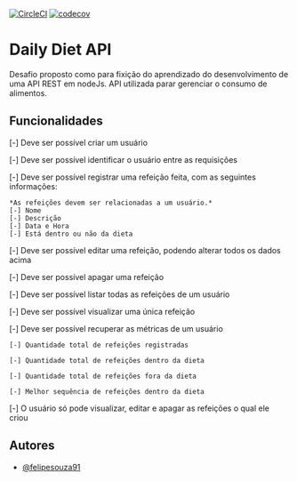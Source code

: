 [![CircleCI](https://dl.circleci.com/status-badge/img/gh/felipesouza91/daily-diet-api/tree/main.svg?style=svg)](https://dl.circleci.com/status-badge/redirect/gh/felipesouza91/daily-diet-api/tree/main) [![codecov](https://codecov.io/gh/felipesouza91/daily-diet-api/graph/badge.svg?token=8XN038L56D)](https://codecov.io/gh/felipesouza91/daily-diet-api)

# Daily Diet API

Desafio proposto como para fixição do aprendizado do desenvolvimento de uma API REST em nodeJs. API utilizada parar gerenciar o consumo de alimentos.

## Funcionalidades

[-] Deve ser possível criar um usuário

[-] Deve ser possível identificar o usuário entre as requisições

[-] Deve ser possível registrar uma refeição feita, com as seguintes informações:

    *As refeições devem ser relacionadas a um usuário.*
    [-] Nome
    [-] Descrição
    [-] Data e Hora
    [-] Está dentro ou não da dieta
    
[-] Deve ser possível editar uma refeição, podendo alterar todos os dados acima

[-] Deve ser possível apagar uma refeição

[-] Deve ser possível listar todas as refeições de um usuário

[-] Deve ser possível visualizar uma única refeição

[-] Deve ser possível recuperar as métricas de um usuário

    [-] Quantidade total de refeições registradas

    [-] Quantidade total de refeições dentro da dieta

    [-] Quantidade total de refeições fora da dieta

    [-] Melhor sequência de refeições dentro da dieta

[-] O usuário só pode visualizar, editar e apagar as refeições o qual ele criou



## Autores

- [@felipesouza91](https://www.github.com/felipesouza91)


